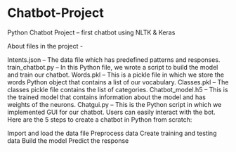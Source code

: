 # Chatbot-Project
Python Chatbot Project – first chatbot using NLTK &amp; Keras

About files in the project - 

Intents.json – The data file which has predefined patterns and responses.
train_chatbot.py – In this Python file, we wrote a script to build the model and train our chatbot.
Words.pkl – This is a pickle file in which we store the words Python object that contains a list of our vocabulary.
Classes.pkl – The classes pickle file contains the list of categories.
Chatbot_model.h5 – This is the trained model that contains information about the model and has weights of the neurons.
Chatgui.py – This is the Python script in which we implemented GUI for our chatbot. Users can easily interact with the bot.
Here are the 5 steps to create a chatbot in Python from scratch:

Import and load the data file
Preprocess data
Create training and testing data
Build the model
Predict the response
